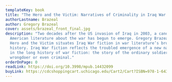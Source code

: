 ```yaml
---
templateKey: book
title: "The Hero and the Victim: Narratives of Criminality in Iraq War Fiction"
authorLastname: Brazeal
author: Gregory Brazeal
cover: assets/brazeal_front_final.jpg
description: "Two decades after the US invasion of Iraq in 2003, a canon of
  American literature about the war has begun to emerge. Gregory Brazeal’s The
  Hero and the Victim situates Iraq War fiction in war literature’s broader
  history. Iraq War fiction reflects the troubled emergence of a new narrative
  in the long history of war fiction: the story of the ordinary soldier as a
  wrongdoer or even criminal."
orderOnPage: 0
readLink: https://doi.org/10.3998/mpub.14432099
buyLink: https://cdcshoppingcart.uchicago.edu/Cart2/Cart?ISBN=978-1-64315-066-6&PRESS=lever
---
```

